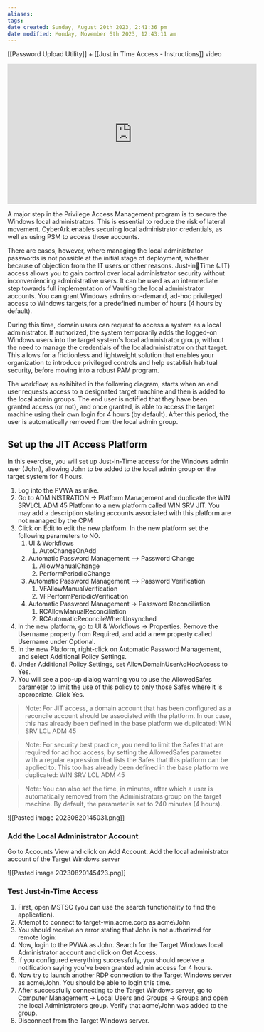 ```yaml
---
aliases: 
tags: 
date created: Sunday, August 20th 2023, 2:41:36 pm
date modified: Monday, November 6th 2023, 12:43:11 am
---
```

[[Password Upload Utility]] + [[Just in Time Access  - Instructions]] video

<iframe width="560" height="315" src="https://www.youtube.com/embed/JlkMzlwvO4c" title="YouTube video player" frameborder="0" allow="accelerometer; autoplay; clipboard-write; encrypted-media; gyroscope; picture-in-picture; web-share" allowfullscreen></iframe>


A major step in the Privilege Access Management program is to secure the Windows local administrators. This is essential to reduce the risk of lateral movement. CyberArk enables securing local administrator credentials, as well as using PSM to access those accounts. 

There are cases, however, where managing the local administrator passwords is not possible at the initial stage of deployment, whether because of objection from the IT users,or other reasons. Just-inTime (JIT) access allows you to gain control over local administrator security without inconveniencing administrative users. It can be used as an intermediate step towards full implementation of Vaulting the local administrator accounts. You can grant Windows admins on-demand, ad-hoc privileged access to Windows targets,for a predefined number of hours (4 hours by default). 

During this time, domain users can request to access a system as a local administrator. If authorized, the system temporarily adds the logged-on Windows users into the target system's local administrator group, without the need to manage the credentials of the localadministrator on that target. This allows for a frictionless and lightweight solution that enables your organization to introduce privileged controls and help establish habitual security, before moving into a robust PAM program. 

The workflow, as exhibited in the following diagram, starts when an end user requests access to a designated target machine and then is added to the local admin groups. The end user is notified that they have been granted access (or not), and once granted, is able to access the target machine using their own login for 4 hours (by default). After this period, the user is automatically removed from the local admin group.

## Set up the JIT Access Platform

In this exercise, you will set up Just-in-Time access for the Windows admin user (John), allowing John to be added to the local admin group on the target system for 4 hours. 
1. Log into the PVWA as mike. 
2. Go to ADMINISTRATION -> Platform Management and duplicate the WIN SRVLCL ADM 45 Platform to a new platform called WIN SRV JIT. You may add a description stating accounts associated with this platform are not managed by the CPM
3. Click on Edit to edit the new platform. In the new platform set the following parameters to NO. 
	1. UI & Workflows 
		1. AutoChangeOnAdd 
	2. Automatic Password Management --> Password Change 
		1. AllowManualChange  
		2. PerformPeriodicChange
	3. Automatic Password Management --> Password Verification
		1. VFAllowManualVerification
		2. VFPerformPeriodicVerification
	4. Automatic Password Management -> Password Reconciliation
		1. RCAllowManualReconciliation
		2. RCAutomaticReconcileWhenUnsynched
4. In the new platform, go to UI & Workflows -> Properties. Remove the Username property from Required, and add a new property called Username under Optional.
5. In the new Platform, right-click on Automatic Password Management, and select Additional Policy Settings.
6. Under Additional Policy Settings, set AllowDomainUserAdHocAccess to Yes.
7. You will see a pop-up dialog warning you to use the AllowedSafes parameter to limit the use of this policy to only those Safes where it is appropriate. Click Yes.

> Note: For JIT access, a domain account that has been configured as a reconcile account should be associated with the platform. In our case, this has already been defined in the base platform we duplicated: WIN SRV LCL ADM 45 

> Note: For security best practice, you need to limit the Safes that are required for ad hoc access, by setting the AllowedSafes parameter with a regular expression that lists the Safes that this platform can be applied to. This too has already been defined in the base platform we duplicated: WIN SRV LCL ADM 45 

> Note: You can also set the time, in minutes, after which a user is automatically removed from the Administrators group on the target machine. By default, the parameter is set to 240 minutes (4 hours).

![[Pasted image 20230820145031.png]]

### Add the Local Administrator Account

Go to Accounts View and click on Add Account. Add the local administrator account of the Target Windows server

![[Pasted image 20230820145423.png]]

### Test Just-in-Time Access

1. First, open MSTSC (you can use the search functionality to find the application).
2. Attempt to connect to target-win.acme.corp as acme\\John
3. You should receive an error stating that John is not authorized for remote login:
4. Now, login to the PVWA as John. Search for the Target Windows local Administrator account and click on Get Access.
5. If you configured everything successfully, you should receive a notification saying you’ve been granted admin access for 4 hours.
6. Now try to launch another RDP connection to the Target Windows server as acme\\John. You should be able to login this time.
7. After successfully connecting to the Target Windows server, go to Computer Management -> Local Users and Groups -> Groups and open the local Administrators group. Verify that acme\John was added to the group.
8. Disconnect from the Target Windows server.